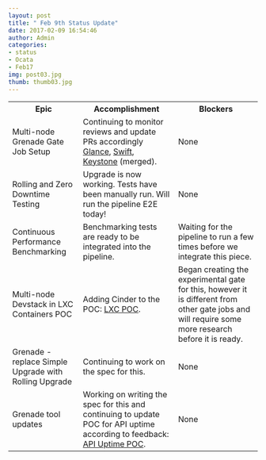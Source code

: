 ```yaml
---
layout: post
title: " Feb 9th Status Update"
date: 2017-02-09 16:54:46
author: Admin
categories:
- status
- Ocata
- Feb17
img: post03.jpg
thumb: thumb03.jpg
---
```


<table>
  <tr>
    <th>Epic</th>
    <th>Accomplishment</th>
    <th>Blockers</th>
  </tr>
  <tr>
    <td>Multi-node Grenade Gate Job Setup</td>
    <td>Continuing to monitor reviews and update PRs accordingly <a href="https://review.openstack.org/#/c/426428/">Glance</a>, <a href="https://review.openstack.org/#/c/411982/">Swift</a>, <a href="https://review.openstack.org/#/c/407428/">Keystone</a> (merged).</td>
    <td>None</td>
  </tr>
  <tr>
    <td>Rolling and Zero Downtime Testing</td>
    <td>Upgrade is now working. Tests have been manually run. Will run the pipeline E2E today!</td>
    <td>None</td>
  </tr>
  <tr>
    <td>Continuous Performance Benchmarking</td>
    <td>Benchmarking tests are ready to be integrated into the pipeline.</td>
    <td>Waiting for the pipeline to run a few times before we integrate this piece.</td>
  </tr>
  <tr>
    <td>Multi-node Devstack in LXC Containers POC</td>
    <td>Adding Cinder to the POC: <a href="https://github.com/osic/devstack-lxc">LXC POC</a>.</td>
    <td>Began creating the experimental gate for this, however it is different from other gate jobs and will require some more research before it is ready.</td>
  </tr>
  <tr>
    <td>Grenade - replace Simple Upgrade with Rolling Upgrade</td>
    <td>Continuing to work on the spec for this.</td>
    <td>None</td>
  </tr>
  <tr>
    <td>Grenade tool updates</td>
    <td>Working on writing the spec for this and continuing to update POC for API uptime according to feedback: <a href="https://review.openstack.org/#/c/427529">API Uptime POC</a>.</td>
    <td>None</td>
  </tr>
</table>

[hampden]: https://github.com/jekyll/jekyll

